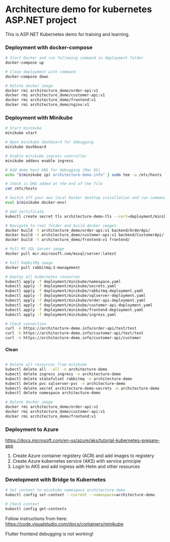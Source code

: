 # Architecture demo for kubernetes ASP.NET project

This is ASP.NET Kubernetes demo for training and learning.

### Deployment with docker-compose

```bash
# Start Docker and run following command in deployment folder
docker-compose up

# Clean deployment with command
docker-compose down

# Delete docker image
docker rmi architecture_demo/order-api:v1
docker rmi architecture_demo/customer-api:v1
docker rmi architecture_demo/frontend:v1
docker rmi architecture_demo/nginx:v1
```

### Deployment with Minikube

```bash
# Start minikube
minikube start

# Open minikube dashboard for debugging
minikube dashboard

# Enable minikube ingress controller
minikube addons enable ingress

# Add demo host DNS for debugging (Mac OS)
echo "$(minikube ip) architecture-demo.info" | sudo tee -a /etc/hosts

# Check is DNS added at the end of the file
cat /etc/hosts

# Switch off your own local Docker desktop installation and run command
eval $(minikube docker-env)

# Add sertificate
kubectl create secret tls architecture-demo-tls --cert=deployment/minikube/tls.crt --key=deployment/minikube/tls.key -n architecture-demo

# Navigate to root folder and build docker images
docker build -t architecture_demo/order-api:v1 backend/OrderApi/
docker build -t architecture_demo/customer-api:v1 backend/CustomerApi/
docker build -t architecture_demo/frontend:v1 frontend/

# Pull MS SQL Server image
docker pull mcr.microsoft.com/mssql/server:latest

# Pull RabbitMq image
docker pull rabbitmq:3-management

# Deploy all kubernetes resources
kubectl apply -f deployment/minikube/namespace.yaml 
kubectl apply -f deployment/minikube/secrets.yaml 
kubectl apply -f deployment/minikube/rabbitmq-deployment.yaml 
kubectl apply -f deployment/minikube/sqlserver-deployment.yaml 
kubectl apply -f deployment/minikube/order-api-deployment.yaml
kubectl apply -f deployment/minikube/customer-api-deployment.yaml
kubectl apply -f deployment/minikube/frontend-deployment.yaml
kubectl apply -f deployment/minikube/ingress.yaml

# Check connection
curl -k https://architecture-demo.info/order-api/test/test
curl -k https://architecture-demo.info/customer-api/test/test
curl -k https://architecture-demo.info/customer-api/customer
```

#### Clean

```bash

# Delete all resources from minikube
kubectl delete all --all -n architecture-demo
kubectl delete ingress ingress -n architecture-demo
kubectl delete statefulset rabbitmq -n architecture-demo
kubectl delete pvc sqlserver-pvc -n architecture-demo
kubectl delete secret architecture-demo-secrets -n architecture-demo
kubectl delete namespace architecture-demo

# Delete docker image
docker rmi architecture_demo/order-api:v1
docker rmi architecture_demo/customer-api:v1
docker rmi architecture_demo/frontend:v1
```

### Deployment to Azure

https://docs.microsoft.com/en-us/azure/aks/tutorial-kubernetes-prepare-app

1. Create Azure container registery (ACR) and add images to registery
3. Create Azure kubernetes service (AKS) with service principle
4. Login to AKS and add ingress with Helm and other resources

### Development with Bridge to Kubernetes

```bash
# Set context to minikube namespace architecture-demo
kubectl config set-context --current --namespace=architecture-demo

# Check context
kubectl config get-contexts
```

Follow instructions from here: https://code.visualstudio.com/docs/containers/minikube

Flutter frontend debugging is not working!